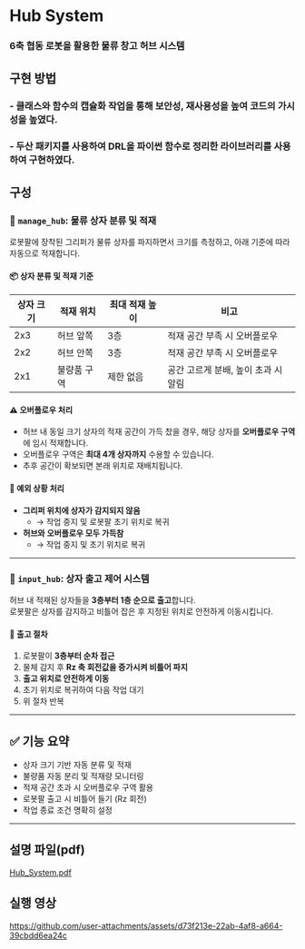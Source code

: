 # Hub System

### 6축 협동 로봇을 활용한 물류 창고 허브 시스템

## 구현 방법

### - 클래스와 함수의 캡슐화 작업을 통해 보안성, 재사용성을 높여 코드의 가시성을 높였다.
### - 두산 패키지를 사용하여 DRL을 파이썬 함수로 정리한 라이브러리를 사용하여 구현하였다.

## 구성
### 🔹 `manage_hub`: 물류 상자 분류 및 적재

로봇팔에 장착된 그리퍼가 물류 상자를 파지하면서 크기를 측정하고, 아래 기준에 따라 자동으로 적재합니다.

#### 📦 상자 분류 및 적재 기준

| 상자 크기 | 적재 위치      | 최대 적재 높이 | 비고                         |
|-----------|----------------|----------------|------------------------------|
| 2x3       | 허브 앞쪽      | 3층            | 적재 공간 부족 시 오버플로우 |
| 2x2       | 허브 안쪽      | 3층            | 적재 공간 부족 시 오버플로우 |
| 2x1       | 불량품 구역    | 제한 없음     | 공간 고르게 분배, 높이 초과 시 알림 |

#### ⚠️ 오버플로우 처리

- 허브 내 동일 크기 상자의 적재 공간이 가득 찼을 경우, 해당 상자를 **오버플로우 구역**에 임시 적재합니다.
- 오버플로우 구역은 **최대 4개 상자까지** 수용할 수 있습니다.
- 추후 공간이 확보되면 본래 위치로 재배치됩니다.

#### 🚫 예외 상황 처리

- **그리퍼 위치에 상자가 감지되지 않음**
  - → 작업 중지 및 로봇팔 초기 위치로 복귀
- **허브와 오버플로우 모두 가득참**
  - → 작업 중지 및 초기 위치로 복귀

---

### 🔹 `input_hub`: 상자 출고 제어 시스템

허브 내 적재된 상자들을 **3층부터 1층 순으로 출고**합니다.  
로봇팔은 상자를 감지하고 비틀어 잡은 후 지정된 위치로 안전하게 이동시킵니다.

#### 🚚 출고 절차

1. 로봇팔이 **3층부터 순차 접근**
2. 물체 감지 후 **Rz 축 회전값을 증가시켜 비틀어 파지**
3. **출고 위치로 안전하게 이동**
4. 초기 위치로 복귀하여 다음 작업 대기
5. 위 절차 반복

---

## ✅ 기능 요약

- 상자 크기 기반 자동 분류 및 적재
- 불량품 자동 분리 및 적재량 모니터링
- 적재 공간 초과 시 오버플로우 구역 활용
- 로봇팔 출고 시 비틀어 들기 (Rz 회전)
- 작업 종료 조건 명확히 설정

---

## 설명 파일(pdf)
[Hub_System.pdf](https://github.com/user-attachments/files/21282946/Hub_System.pdf)

## 실행 영상
https://github.com/user-attachments/assets/d73f213e-22ab-4af8-a664-39cbdd6ea24c
